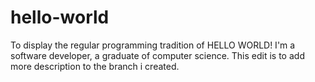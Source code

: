 # hello-world
To display the regular programming tradition of HELLO WORLD!
I'm a software developer, a graduate of computer science.
This edit is to add more description to the branch i created.
